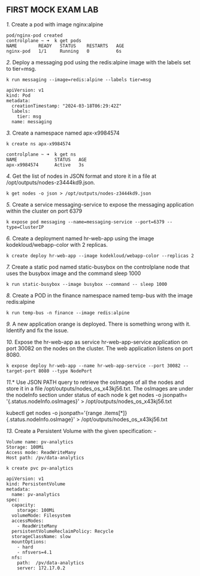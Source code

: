 ## FIRST MOCK EXAM LAB

*1.* Create a pod with image nginx:alpine

```controlplane ~ ➜  k run nginx-pod --image=nginx:alpine
pod/nginx-pod created
controlplane ~ ➜  k get pods
NAME        READY   STATUS    RESTARTS   AGE
nginx-pod   1/1     Running   0          6s
```

*2.* Deploy a messaging pod using the redis:alpine image with the labels set to tier=msg.

`k run messaging --image=redis:alpine --labels tier=msg`

```
apiVersion: v1
kind: Pod
metadata:
  creationTimestamp: "2024-03-18T06:29:42Z"
  labels:
    tier: msg
  name: messaging
```

*3.* Create a namespace named apx-x9984574

`k create ns apx-x9984574`

```
controlplane ~ ➜  k get ns
NAME              STATUS   AGE
apx-x9984574      Active   3s
```

*4.* Get the list of nodes in JSON format and store it in a file at /opt/outputs/nodes-z3444kd9.json.

`k get nodes -o json > /opt/outputs/nodes-z3444kd9.json`

*5.* Create a service messaging-service to expose the messaging application within the cluster on port 6379

`k expose pod messaging --name=messaging-service --port=6379 --type=ClusterIP`

*6.* Create a deployment named hr-web-app using the image kodekloud/webapp-color with 2 replicas.

`k create deploy hr-web-app --image kodekloud/webapp-color --replicas 2`

*7.* Create a static pod named static-busybox on the controlplane node that uses the busybox image and the command sleep 1000

`k run static-busybox --image busybox --command -- sleep 1000`

*8.* Create a POD in the finance namespace named temp-bus with the image redis:alpine

`k run temp-bus -n finance --image redis:alpine`

*9.* A new application orange is deployed. There is something wrong with it. Identify and fix the issue.

*10.* Expose the hr-web-app as service hr-web-app-service application on port 30082 on the nodes on the cluster. The web application listens on port 8080.

`k expose deploy hr-web-app --name hr-web-app-service --port 30082 --target-port 8080 --type NodePort`

*11*.* Use JSON PATH query to retrieve the osImages of all the nodes and store it in a file /opt/outputs/nodes_os_x43kj56.txt. The osImages are under the nodeInfo section under status of each node
k get nodes -o jsonpath= '{.status.nodeInfo.osImages}' > /opt/outputs/nodes_os_x43kj56.txt

kubectl get nodes -o jsonpath='{range .items[*]}{.status.nodeInfo.osImage}' > /opt/outputs/nodes_os_x43kj56.txt

*13.* Create a Persistent Volume with the given specification: -
```
Volume name: pv-analytics
Storage: 100Mi
Access mode: ReadWriteMany
Host path: /pv/data-analytics

k create pvc pv-analytics

apiVersion: v1
kind: PersistentVolume
metadata:
  name: pv-analytics
spec:
  capacity:
    storage: 100Mi
  volumeMode: Filesystem
  accessModes:
    - ReadWriteMany
  persistentVolumeReclaimPolicy: Recycle
  storageClassName: slow
  mountOptions:
    - hard
    - nfsvers=4.1
  nfs:
    path:  /pv/data-analytics
    server: 172.17.0.2
```